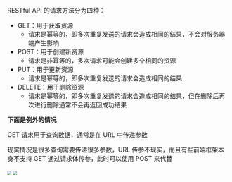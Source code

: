 RESTful API 的请求方法分为四种：

- GET：用于获取资源
  - 请求是幂等的，即多次重复发送的请求会造成相同的结果，不会对服务器端产生影响
- POST：用于创建新资源
  - 请求是非幂等的，多次请求可能会创建多个相同的资源
- PUT：用于更新资源
  - 请求是幂等的，即多次重复发送的请求会造成相同的结果
- DELETE：用于删除资源
  - 请求是幂等的，即多次重复发送的请求会造成相同的结果，但在删除后再次进行删除通常不会再返回成功结果

**下面是例外的情况**

GET 请求用于查询数据，通常是在 URL 中传递参数

现实情况是很多查询需要传递很多参数，URL 传参不现实，而且有些前端框架本身不支持 GET 通过请求体传参，此时可以使用 POST 来代替

<img src="D:\ImageA\20231008103716.png" style="zoom:56%;" />

<img src="D:\ImageA\20231008103751.png" style="zoom:56%;" />